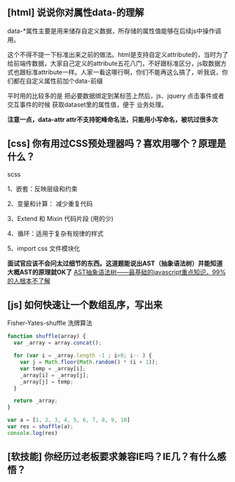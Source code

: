 ## [html] 说说你对属性data-的理解
data-*属性主要是用来储存自定义数据，所存储的属性值能够在后续js中操作调用。

这个不得不提一下标准出来之前的做法。html是支持自定义attribute的，当时为了给前端传数据，大家自己定义的attribute五花八门，不好跟标准区分，js取数据方式也跟标准attribute一样。人家一看这哪行啊，你们不能再这么搞了，听我说，你们都在自定义属性前加个data-前缀

平时用的比较多的是 把必要数据绑定到某标签上然后，js、jquery 点击事件或者交互事件的时候 获取dataset里的属性值，便于 业务处理。

**注意一点，data-attr attr不支持驼峰命名法，只能用小写命名，被坑过很多次**

## [css] 你有用过CSS预处理器吗？喜欢用哪个？原理是什么？
scss

1、嵌套：反映层级和约束

2、变量和计算： 减少重复代码

3、Extend 和 Mixin 代码片段 (用的少)

4、循环：适用于复杂有规律的样式

5、import css 文件模块化

**面试官应该不会问太过细节的东西。这道题能说出AST（抽象语法树）并能知道大概AST的原理就OK了**
[AST抽象语法树——最基础的javascript重点知识，99%的人根本不了解](https://segmentfault.com/a/1190000016231512)



## [js] 如何快速让一个数组乱序，写出来
Fisher-Yates-shuffle 洗牌算法

```js
function shuffle(array) {
  var _array = array.concat();

  for (var i = _array.length -1 ; i>0; i-- ) {
    var j = Math.floor(Math.random() * (i + 1));
    var temp = _array[i];
    _array[i] = _array[j];
    _array[j] = temp;
  }

  return _array;
}

var a = [1, 2, 3, 4, 5, 6, 7, 8, 9, 10]
var res = shuffle(a);
console.log(res)
```

## [软技能] 你经历过老板要求兼容IE吗？IE几？有什么感悟？
